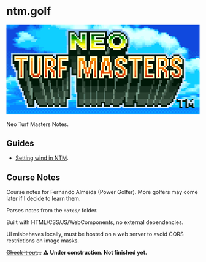 # ntm.golf

![NTM logo small](./assets/ntm-logo-small.png)

Neo Turf Masters Notes.

## Guides

- [Setting wind in NTM](https://ntm.golf/guides/setting-wind-with-cheat-engine).

## Course Notes

Course notes for Fernando Almeida (Power Golfer). More golfers may come later if I decide to learn them.

Parses notes from the `notes/` folder.

Built with HTML/CSS/JS/WebComponents, no external dependencies.

UI misbehaves locally, must be hosted on a web server to avoid CORS restrictions on image masks.

~~[Check it out](https://ntm.golf)...~~ :warning: **Under construction. Not finished yet.**